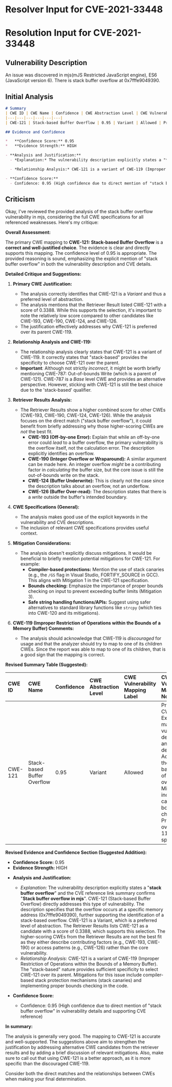 # Resolver Input for CVE-2021-33448

# Resolution Input for CVE-2021-33448

## Vulnerability Description
An issue was discovered in mjs(mJS Restricted JavaScript engine), ES6 (JavaScript version 6). There is stack buffer overflow at 0x7fffe9049390.

## Initial Analysis
```markdown
# Summary
| CWE ID | CWE Name | Confidence | CWE Abstraction Level | CWE Vulnerability Mapping Label | CWE-Vulnerability Mapping Notes |
|---|---|---|---|---|---|
| CWE-121 | Stack-based Buffer Overflow | 0.95 | Variant | Allowed | Primary CWE |

## Evidence and Confidence

*   **Confidence Score:** 0.95
*   **Evidence Strength:** HIGH

- **Analysis and Justification:**  
  - *Explanation:* The vulnerability description explicitly states a "**stack buffer overflow**" and the CVE reference link summary confirms "**Stack buffer overflow in mjs**". CWE-121 (Stack-based Buffer Overflow) directly addresses this type of vulnerability. The description specifies that the overflow occurs at a specific memory address (0x7fffe9049390), further supporting the identification of a stack-based overflow. CWE-121 is a Variant, which is a preferred level of abstraction. The Retriever Results lists CWE-121 as a candidate with a score of 0.3388, which supports this selection.

  - *Relationship Analysis:* CWE-121 is a variant of CWE-119 (Improper Restriction of Operations within the Bounds of a Memory Buffer). The "stack-based" nature provides sufficient specificity to select CWE-121 over its parent.

- **Confidence Score:**  
  - Confidence: 0.95 (High confidence due to direct mention of "stack buffer overflow" in vulnerability details and supporting CVE reference)
```

## Criticism
Okay, I've reviewed the provided analysis of the stack buffer overflow vulnerability in mjs, considering the full CWE specifications for all referenced weaknesses. Here's my critique:

**Overall Assessment:**

The primary CWE mapping to **CWE-121: Stack-based Buffer Overflow** is a **correct and well-justified choice**. The evidence is clear and directly supports this mapping. The confidence level of 0.95 is appropriate. The provided reasoning is sound, emphasizing the explicit mention of "stack buffer overflow" in both the vulnerability description and CVE details.

**Detailed Critique and Suggestions:**

1.  **Primary CWE Justification:**

    *   The analysis correctly identifies that CWE-121 is a *Variant* and thus a preferred level of abstraction.
    *   The analysis mentions that the Retriever Result listed CWE-121 with a score of 0.3388. While this supports the selection, it's important to note the relatively low score compared to other candidates like CWE-193, CWE-190, CWE-124, and CWE-126.
    *   The justification effectively addresses why CWE-121 is preferred over its parent CWE-119.

2.  **Relationship Analysis and CWE-119:**

    *   The relationship analysis clearly states that CWE-121 is a variant of CWE-119. It correctly states that "stack-based" provides the specificity to choose CWE-121 over the parent.
    *   **Important**: Although not strictly *incorrect*, it might be worth briefly mentioning CWE-787: Out-of-bounds Write (which is a parent of CWE-121). CWE-787 is a *Base* level CWE and provides an alternative perspective. However, sticking with CWE-121 is still the best choice due to the 'stack-based' qualifier.

3.  **Retriever Results Analysis:**

    *   The Retriever Results show a higher combined score for other CWEs (CWE-193, CWE-190, CWE-124, CWE-126). While the analysis focuses on the direct match ("stack buffer overflow"), it could benefit from briefly addressing why those higher-scoring CWEs are *not* the best fit.
        *   **CWE-193 (Off-by-one Error):**  Explain that while an off-by-one error could *lead* to a buffer overflow, the primary vulnerability is the overflow itself, not the calculation error. The description explicitly identifies an overflow.
        *   **CWE-190 (Integer Overflow or Wraparound):** A similar argument can be made here. An integer overflow *might* be a contributing factor in *calculating* the buffer size, but the core issue is still the out-of-bounds write on the stack.
        *   **CWE-124 (Buffer Underwrite):** This is clearly not the case since the description talks about an overflow, not an underflow.
        *   **CWE-126 (Buffer Over-read):** The description states that there is a *write* outside the buffer's intended boundary.

4.  **CWE Specifications (General):**

    *   The analysis makes good use of the explicit keywords in the vulnerability and CVE descriptions.
    *   The inclusion of relevant CWE specifications provides useful context.

5.  **Mitigation Considerations:**

    *   The analysis doesn't explicitly discuss mitigations. It would be beneficial to briefly mention potential mitigations for CWE-121. For example:
        *   **Compiler-based protections:**  Mention the use of stack canaries (e.g., the `/GS` flag in Visual Studio, FORTIFY\_SOURCE in GCC).  This aligns with Mitigation 1 in the CWE-121 specification.
        *   **Bounds checking:** Emphasize the importance of proper bounds checking on input to prevent exceeding buffer limits (Mitigation 3).
        *   **Safe string handling functions/APIs:** Suggest using safer alternatives to standard library functions like `strcpy` (which ties into CWE-120 and its mitigations).

6.  **CWE-119 (Improper Restriction of Operations within the Bounds of a Memory Buffer) Comments:**

    *   The analysis should acknowledge that CWE-119 is *discouraged* for usage and that the analyzer should try to map to one of its children CWEs. Since the report was able to map to one of its children, that is a good sign that the mapping is correct.

**Revised Summary Table (Suggested):**

| CWE ID  | CWE Name                     | Confidence | CWE Abstraction Level | CWE Vulnerability Mapping Label | CWE-Vulnerability Mapping Notes                                                                                                                                                                                                       |
| :------ | :--------------------------- | :--------- | :---------------------- | :------------------------------ | :------------------------------------------------------------------------------------------------------------------------------------------------------------------------------------------------------------------------------------ |
| CWE-121 | Stack-based Buffer Overflow | 0.95       | Variant               | Allowed                       | Primary CWE. Explicitly matches the vulnerability description and CVE details. Addresses the stack-based nature of the overflow. Mitigations include stack canaries and bounds checking.  Preferred over CWE-119 due to specificity. |

**Revised Evidence and Confidence Section (Suggested Addition):**

*   **Confidence Score:** 0.95
*   **Evidence Strength:** HIGH

- **Analysis and Justification:**
  - *Explanation:* The vulnerability description explicitly states a "**stack buffer overflow**" and the CVE reference link summary confirms "**Stack buffer overflow in mjs**". CWE-121 (Stack-based Buffer Overflow) directly addresses this type of vulnerability. The description specifies that the overflow occurs at a specific memory address (0x7fffe9049390), further supporting the identification of a stack-based overflow. CWE-121 is a Variant, which is a preferred level of abstraction. The Retriever Results lists CWE-121 as a candidate with a score of 0.3388, which supports this selection. The higher-scoring CWEs from the Retriever Results are not the best fit as they either describe contributing factors (e.g., CWE-193, CWE-190) or access patterns (e.g., CWE-126) rather than the core vulnerability.
  - *Relationship Analysis:* CWE-121 is a variant of CWE-119 (Improper Restriction of Operations within the Bounds of a Memory Buffer). The "stack-based" nature provides sufficient specificity to select CWE-121 over its parent. Mitigations for this issue include compiler-based stack protection mechanisms (stack canaries) and implementing proper bounds checking in the code.

- **Confidence Score:**
  - Confidence: 0.95 (High confidence due to direct mention of "stack buffer overflow" in vulnerability details and supporting CVE reference)

**In summary:**

The analysis is generally very good. The mapping to CWE-121 is accurate and well-supported. The suggestions above aim to strengthen the justification by addressing alternative CWE candidates from the retriever results and by adding a brief discussion of relevant mitigations. Also, make sure to call out that using CWE-121 is a better approach, as it is more specific than the discouraged CWE-119.

Consider both the direct matches and the relationships between CWEs
when making your final determination.
        